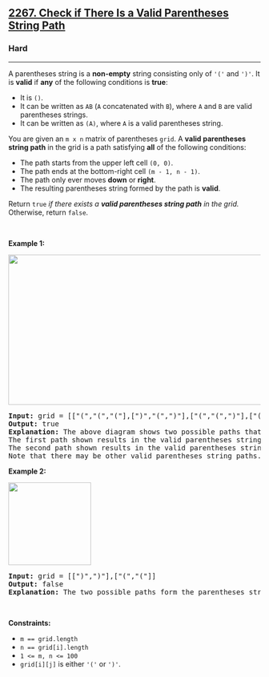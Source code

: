 <h2><a href="https://leetcode.com/problems/check-if-there-is-a-valid-parentheses-string-path/">2267.  Check if There Is a Valid Parentheses String Path</a></h2><h3>Hard</h3><hr><div><p>A parentheses string is a <strong>non-empty</strong> string consisting only of <code>'('</code> and <code>')'</code>. It is <strong>valid</strong> if <strong>any</strong> of the following conditions is <strong>true</strong>:</p>

<ul>
	<li>It is <code>()</code>.</li>
	<li>It can be written as <code>AB</code> (<code>A</code> concatenated with <code>B</code>), where <code>A</code> and <code>B</code> are valid parentheses strings.</li>
	<li>It can be written as <code>(A)</code>, where <code>A</code> is a valid parentheses string.</li>
</ul>

<p>You are given an <code>m x n</code> matrix of parentheses <code>grid</code>. A <strong>valid parentheses string path</strong> in the grid is a path satisfying <strong>all</strong> of the following conditions:</p>

<ul>
	<li>The path starts from the upper left cell <code>(0, 0)</code>.</li>
	<li>The path ends at the bottom-right cell <code>(m - 1, n - 1)</code>.</li>
	<li>The path only ever moves <strong>down</strong> or <strong>right</strong>.</li>
	<li>The resulting parentheses string formed by the path is <strong>valid</strong>.</li>
</ul>

<p>Return <code>true</code> <em>if there exists a <strong>valid parentheses string path</strong> in the grid.</em> Otherwise, return <code>false</code>.</p>

<p jou25yhpa="" flx9ahhlr="">&nbsp;</p>
<p><strong class="example">Example 1:</strong></p>
<img alt="" src="https://assets.leetcode.com/uploads/2022/03/15/example1drawio.png" style="width: 521px; height: 300px;">
<pre><strong>Input:</strong> grid = [["(","(","("],[")","(",")"],["(","(",")"],["(","(",")"]]
<strong>Output:</strong> true
<strong>Explanation:</strong> The above diagram shows two possible paths that form valid parentheses strings.
The first path shown results in the valid parentheses string "()(())".
The second path shown results in the valid parentheses string "((()))".
Note that there may be other valid parentheses string paths.
</pre>

<p><strong class="example">Example 2:</strong></p>
<img alt="" src="https://assets.leetcode.com/uploads/2022/03/15/example2drawio.png" style="width: 165px; height: 165px;">
<pre><strong>Input:</strong> grid = [[")",")"],["(","("]]
<strong>Output:</strong> false
<strong>Explanation:</strong> The two possible paths form the parentheses strings "))(" and ")((". Since neither of them are valid parentheses strings, we return false.
</pre>

<p jou25yhpa="" flx9ahhlr="">&nbsp;</p>
<p><strong>Constraints:</strong></p>

<ul>
	<li><code>m == grid.length</code></li>
	<li><code>n == grid[i].length</code></li>
	<li><code>1 &lt;= m, n &lt;= 100</code></li>
	<li><code>grid[i][j]</code> is either <code>'('</code> or <code>')'</code>.</li>
</ul>
</div>